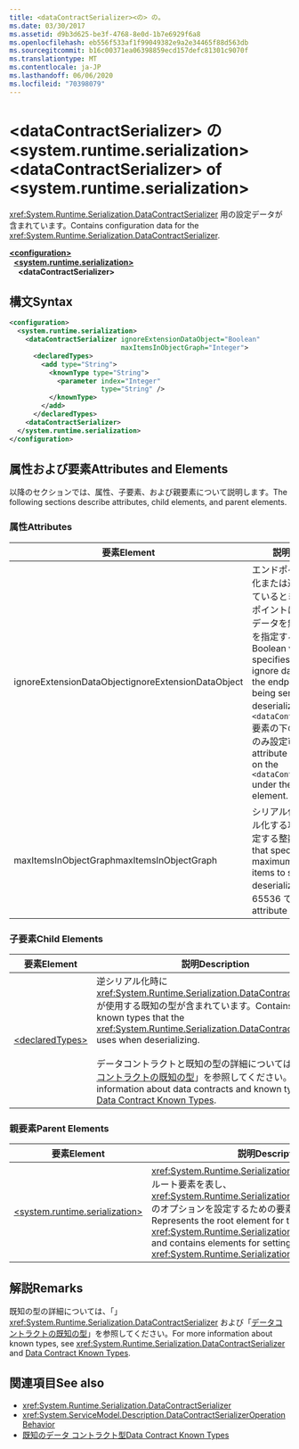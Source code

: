 ```yaml
---
title: <dataContractSerializer><の> の。
ms.date: 03/30/2017
ms.assetid: d9b3d625-be3f-4768-8e0d-1b7e6929f6a8
ms.openlocfilehash: eb556f533af1f99049382e9a2e34465f88d563db
ms.sourcegitcommit: b16c00371ea06398859ecd157defc81301c9070f
ms.translationtype: MT
ms.contentlocale: ja-JP
ms.lasthandoff: 06/06/2020
ms.locfileid: "70398079"
---
```

# <a name="datacontractserializer-of-systemruntimeserialization"></a><span data-ttu-id="9cebe-102">\<dataContractSerializer> の \<system.runtime.serialization></span><span class="sxs-lookup"><span data-stu-id="9cebe-102">\<dataContractSerializer> of \<system.runtime.serialization></span></span>
<span data-ttu-id="9cebe-103"><xref:System.Runtime.Serialization.DataContractSerializer> 用の設定データが含まれています。</span><span class="sxs-lookup"><span data-stu-id="9cebe-103">Contains configuration data for the <xref:System.Runtime.Serialization.DataContractSerializer>.</span></span>  
  
[**\<configuration>**](../configuration-element.md)\
&nbsp;&nbsp;[**\<system.runtime.serialization>**](system-runtime-serialization.md)\
&nbsp;&nbsp;&nbsp;&nbsp;**\<dataContractSerializer>**  
  
## <a name="syntax"></a><span data-ttu-id="9cebe-104">構文</span><span class="sxs-lookup"><span data-stu-id="9cebe-104">Syntax</span></span>  
  
```xml  
<configuration>
  <system.runtime.serialization>
    <dataContractSerializer ignoreExtensionDataObject="Boolean"
                            maxItemsInObjectGraph="Integer">
      <declaredTypes>
        <add type="String">
          <knownType type="String">
            <parameter index="Integer"
                       type="String" />
          </knownType>
        </add>
      </declaredTypes>
    <dataContractSerializer>
  </system.runtime.serialization>
</configuration>
```  
  
## <a name="attributes-and-elements"></a><span data-ttu-id="9cebe-105">属性および要素</span><span class="sxs-lookup"><span data-stu-id="9cebe-105">Attributes and Elements</span></span>  
 <span data-ttu-id="9cebe-106">以降のセクションでは、属性、子要素、および親要素について説明します。</span><span class="sxs-lookup"><span data-stu-id="9cebe-106">The following sections describe attributes, child elements, and parent elements.</span></span>  
  
### <a name="attributes"></a><span data-ttu-id="9cebe-107">属性</span><span class="sxs-lookup"><span data-stu-id="9cebe-107">Attributes</span></span>  
  
|<span data-ttu-id="9cebe-108">要素</span><span class="sxs-lookup"><span data-stu-id="9cebe-108">Element</span></span>|<span data-ttu-id="9cebe-109">説明</span><span class="sxs-lookup"><span data-stu-id="9cebe-109">Description</span></span>|  
|-------------|-----------------|  
|<span data-ttu-id="9cebe-110">ignoreExtensionDataObject</span><span class="sxs-lookup"><span data-stu-id="9cebe-110">ignoreExtensionDataObject</span></span>|<span data-ttu-id="9cebe-111">エンドポイントがシリアル化または逆シリアル化されているときに、そのエンドポイントにより提供されるデータを無視するかどうかを指定するブール値。</span><span class="sxs-lookup"><span data-stu-id="9cebe-111">A Boolean value that specifies whether to ignore data supplied by the endpoint when it is being serialized or deserialized.</span></span> <span data-ttu-id="9cebe-112">この属性は、`<dataContractSerializer>` 要素の下の `<behavior>` でのみ設定可能です。</span><span class="sxs-lookup"><span data-stu-id="9cebe-112">This attribute is settable only on the `<dataContractSerializer>` under the `<behavior>` element.</span></span>|  
|<span data-ttu-id="9cebe-113">maxItemsInObjectGraph</span><span class="sxs-lookup"><span data-stu-id="9cebe-113">maxItemsInObjectGraph</span></span>|<span data-ttu-id="9cebe-114">シリアル化または逆シリアル化する項目の最大数を指定する整数。</span><span class="sxs-lookup"><span data-stu-id="9cebe-114">An integer that specifies the maximum number of items to serialize or deserialize.</span></span> <span data-ttu-id="9cebe-115">この属性は 65536 です。</span><span class="sxs-lookup"><span data-stu-id="9cebe-115">This attribute is 65536.</span></span>|  
  
### <a name="child-elements"></a><span data-ttu-id="9cebe-116">子要素</span><span class="sxs-lookup"><span data-stu-id="9cebe-116">Child Elements</span></span>  
  
|<span data-ttu-id="9cebe-117">要素</span><span class="sxs-lookup"><span data-stu-id="9cebe-117">Element</span></span>|<span data-ttu-id="9cebe-118">説明</span><span class="sxs-lookup"><span data-stu-id="9cebe-118">Description</span></span>|  
|-------------|-----------------|  
|[\<declaredTypes>](declaredtypes.md)|<span data-ttu-id="9cebe-119">逆シリアル化時に <xref:System.Runtime.Serialization.DataContractSerializer> が使用する既知の型が含まれています。</span><span class="sxs-lookup"><span data-stu-id="9cebe-119">Contains the known types that the <xref:System.Runtime.Serialization.DataContractSerializer> uses when deserializing.</span></span><br /><br /> <span data-ttu-id="9cebe-120">データコントラクトと既知の型の詳細については、「[データコントラクトの既知の型](../../../wcf/feature-details/data-contract-known-types.md)」を参照してください。</span><span class="sxs-lookup"><span data-stu-id="9cebe-120">For more information about data contracts and known types, see [Data Contract Known Types](../../../wcf/feature-details/data-contract-known-types.md).</span></span>|  
  
### <a name="parent-elements"></a><span data-ttu-id="9cebe-121">親要素</span><span class="sxs-lookup"><span data-stu-id="9cebe-121">Parent Elements</span></span>  
  
|<span data-ttu-id="9cebe-122">要素</span><span class="sxs-lookup"><span data-stu-id="9cebe-122">Element</span></span>|<span data-ttu-id="9cebe-123">説明</span><span class="sxs-lookup"><span data-stu-id="9cebe-123">Description</span></span>|  
|-------------|-----------------|  
|[\<system.runtime.serialization>](system-runtime-serialization.md)|<span data-ttu-id="9cebe-124"><xref:System.Runtime.Serialization> 名前空間セクションのルート要素を表し、<xref:System.Runtime.Serialization.DataContractSerializer> のオプションを設定するための要素を含みます。</span><span class="sxs-lookup"><span data-stu-id="9cebe-124">Represents the root element for the <xref:System.Runtime.Serialization> namespace section and contains elements for setting options of the <xref:System.Runtime.Serialization.DataContractSerializer>.</span></span>|  
  
## <a name="remarks"></a><span data-ttu-id="9cebe-125">解説</span><span class="sxs-lookup"><span data-stu-id="9cebe-125">Remarks</span></span>  
 <span data-ttu-id="9cebe-126">既知の型の詳細については、「」 <xref:System.Runtime.Serialization.DataContractSerializer> および「[データコントラクトの既知の型](../../../wcf/feature-details/data-contract-known-types.md)」を参照してください。</span><span class="sxs-lookup"><span data-stu-id="9cebe-126">For more information about known types, see <xref:System.Runtime.Serialization.DataContractSerializer> and [Data Contract Known Types](../../../wcf/feature-details/data-contract-known-types.md).</span></span>  
  
## <a name="see-also"></a><span data-ttu-id="9cebe-127">関連項目</span><span class="sxs-lookup"><span data-stu-id="9cebe-127">See also</span></span>

- <xref:System.Runtime.Serialization.DataContractSerializer>
- <xref:System.ServiceModel.Description.DataContractSerializerOperationBehavior>
- [<span data-ttu-id="9cebe-128">既知のデータ コントラクト型</span><span class="sxs-lookup"><span data-stu-id="9cebe-128">Data Contract Known Types</span></span>](../../../wcf/feature-details/data-contract-known-types.md)
